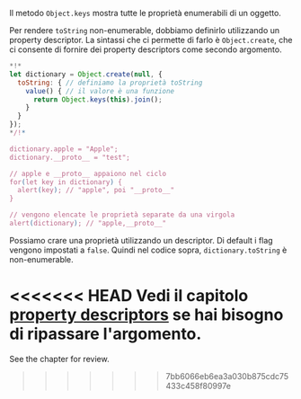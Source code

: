 
Il metodo `Object.keys` mostra tutte le proprietà enumerabili di un oggetto.

Per rendere `toString` non-enumerable, dobbiamo definirlo utilizzando un property descriptor. La sintassi che ci permette di farlo è `Object.create`, che ci consente di fornire dei property descriptors come secondo argomento.

```js run
*!*
let dictionary = Object.create(null, {
  toString: { // definiamo la proprietà toString
    value() { // il valore è una funzione
      return Object.keys(this).join();
    }
  }
});
*/!*

dictionary.apple = "Apple";
dictionary.__proto__ = "test";

// apple e __proto__ appaiono nel ciclo
for(let key in dictionary) {
  alert(key); // "apple", poi "__proto__"
}  

// vengono elencate le proprietà separate da una virgola
alert(dictionary); // "apple,__proto__"
```

Possiamo crare una proprietà utilizzando un descriptor. Di default i flag vengono impostati a `false`. Quindi nel codice sopra, `dictionary.toString` è non-enumerable.

<<<<<<< HEAD
Vedi il capitolo [property descriptors](info:property-descriptors) se hai bisogno di ripassare l'argomento.
=======
See the chapter [](info:property-descriptors) for review.
>>>>>>> 7bb6066eb6ea3a030b875cdc75433c458f80997e

